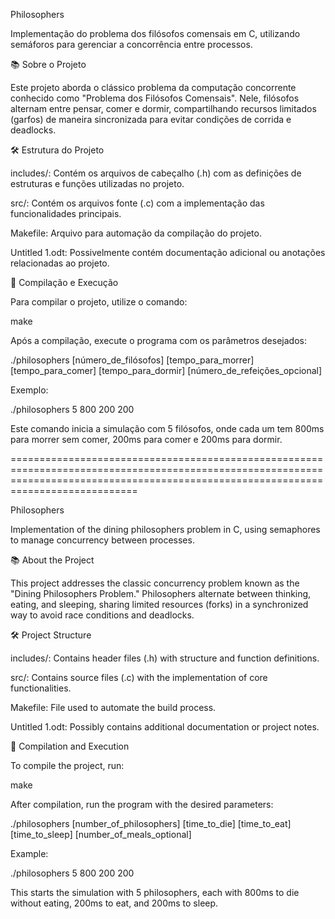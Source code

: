 Philosophers

Implementação do problema dos filósofos comensais em C, utilizando semáforos para gerenciar a concorrência entre processos.

📚 Sobre o Projeto

Este projeto aborda o clássico problema da computação concorrente conhecido como "Problema dos Filósofos Comensais". Nele, filósofos alternam entre pensar, comer e dormir, compartilhando recursos limitados (garfos) de maneira sincronizada para evitar condições de corrida e deadlocks.

🛠️ Estrutura do Projeto

includes/: Contém os arquivos de cabeçalho (.h) com as definições de estruturas e funções utilizadas no projeto.

src/: Contém os arquivos fonte (.c) com a implementação das funcionalidades principais.

Makefile: Arquivo para automação da compilação do projeto.

Untitled 1.odt: Possivelmente contém documentação adicional ou anotações relacionadas ao projeto.

🚀 Compilação e Execução

Para compilar o projeto, utilize o comando:

make

Após a compilação, execute o programa com os parâmetros desejados:

./philosophers [número_de_filósofos] [tempo_para_morrer] [tempo_para_comer] [tempo_para_dormir] [número_de_refeições_opcional]

Exemplo:

./philosophers 5 800 200 200

Este comando inicia a simulação com 5 filósofos, onde cada um tem 800ms para morrer sem comer, 200ms para comer e 200ms para dormir.


========================================================================================================================================================================================

Philosophers

Implementation of the dining philosophers problem in C, using semaphores to manage concurrency between processes.

📚 About the Project

This project addresses the classic concurrency problem known as the "Dining Philosophers Problem." Philosophers alternate between thinking, eating, and sleeping, sharing limited resources (forks) in a synchronized way to avoid race conditions and deadlocks.

🛠️ Project Structure

includes/: Contains header files (.h) with structure and function definitions.

src/: Contains source files (.c) with the implementation of core functionalities.

Makefile: File used to automate the build process.

Untitled 1.odt: Possibly contains additional documentation or project notes.

🚀 Compilation and Execution

To compile the project, run:

make

After compilation, run the program with the desired parameters:

./philosophers [number_of_philosophers] [time_to_die] [time_to_eat] [time_to_sleep] [number_of_meals_optional]

Example:

./philosophers 5 800 200 200

This starts the simulation with 5 philosophers, each with 800ms to die without eating, 200ms to eat, and 200ms to sleep.
